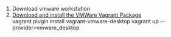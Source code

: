 1) Download vmware workstation
2) <a href=https://developer.hashicorp.com/vagrant/install/vmware>Download and install the VMWare Vagrant Package</a> \
vagrant plugin install vagrant-vmware-desktop
vagrant up --provider=vmware_desktop
